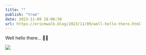 ```yaml
---
title: ""
publish: "true"
date: 2023-11-09 18:08:58
url: https://ericmwalk.blog/2023/11/09/well-hello-there.html
---
```


Well hello there… 👋🦌

![](https://ericmwalk.blog/uploads/2023/c3789fe5-1d54-4e28-b8f0-f25127345fa1.jpg)